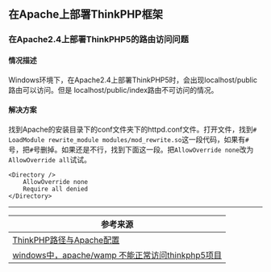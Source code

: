 ## 在Apache上部署ThinkPHP框架

### 在Apache2.4上部署ThinkPHP5的路由访问问题

#### 情况描述

Windows环境下，在Apache2.4上部署ThinkPHP5时，会出现localhost/public路由可以访问。但是 localhost/public/index路由不可访问的情况。

#### 解决方案

找到Apache的安装目录下的conf文件夹下的httpd.conf文件。打开文件，找到`# LoadModule rewrite_module modules/mod_rewrite.so`这一段代码，如果有`#`号，把`#`号删掉。如果还是不行，找到下面这一段。把`AllowOverride none`改为`AllowOverride all`试试。

```
<Directory />
    AllowOverride none
    Require all denied
</Directory>
```

---

| 参考来源                                                     |
| ------------------------------------------------------------ |
| [ThinkPHP路径与Apache配置](https://blog.csdn.net/littlebo01/article/details/8837230) |
| [windows中，apache/wamp 不能正常访问thinkphp5项目](https://blog.csdn.net/festone000/article/details/80409247) |

